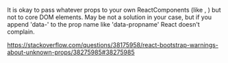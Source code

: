 It is okay to pass whatever props to your own ReactComponents (like <ChatBox msg=''/>, <Book rack='1'/>) but not to core DOM elements. May be not a solution in your case, but if you append 'data-' to the prop name like 'data-propname' React doesn't complain.

https://stackoverflow.com/questions/38175958/react-bootstrap-warnings-about-unknown-props/38275985#38275985
